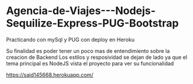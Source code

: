 # Agencia-de-Viajes---Nodejs-Sequilize-Express-PUG-Bootstrap
Practicando con mySql y PUG con deploy en Heroku

Su finalidad es poder tener un poco mas de entendimiento sobre la creacion de Backend
Los estilos y resposividad se dejan de lado ya que el tema principal es NodeJS
vista el proyecto para ver su funcionalidad

https://said145668.herokuapp.com/
